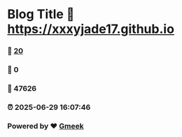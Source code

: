 # Blog Title :link: https://xxxyjade17.github.io 
### :page_facing_up: [20](https://xxxyjade17.github.io/tag.html) 
### :speech_balloon: 0 
### :hibiscus: 47626 
### :alarm_clock: 2025-06-29 16:07:46 
### Powered by :heart: [Gmeek](https://github.com/Meekdai/Gmeek)

